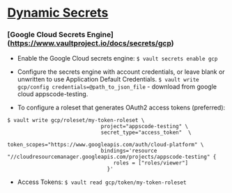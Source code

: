 # [Dynamic Secrets](https://learn.hashicorp.com/tutorials/vault/getting-started-dynamic-secrets?in=vault/getting-started)

### [Google Cloud Secrets Engine] (https://www.vaultproject.io/docs/secrets/gcp)

* Enable the Google Cloud secrets engine: `$ vault secrets enable gcp`
* Configure the secrets engine with account credentials, or leave blank or unwritten to use Application Default Credentials.
  `$ vault write gcp/config credentials=@path_to_json_file` - download from google cloud appscode-testing.
  
* To configure a roleset that generates OAuth2 access tokens (preferred):
```Shell
$ vault write gcp/roleset/my-token-roleset \
                              project="appscode-testing" \
                              secret_type="access_token"  \
                              token_scopes="https://www.googleapis.com/auth/cloud-platform" \
                              bindings='resource "//cloudresourcemanager.googleapis.com/projects/appscode-testing" {
                                  roles = ["roles/viewer"]
                                }'
```
                              
* Access Tokens: `$ vault read gcp/token/my-token-roleset`
